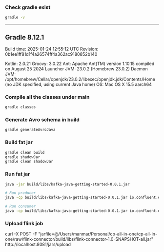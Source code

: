### Check gradle exist
```bash
gradle -v
```

------------------------------------------------------------
Gradle 8.12.1
------------------------------------------------------------

Build time:    2025-01-24 12:55:12 UTC
Revision:      0b1ee1ff81d1f4a26574ff4a362ac9180852b140

Kotlin:        2.0.21
Groovy:        3.0.22
Ant:           Apache Ant(TM) version 1.10.15 compiled on August 25 2024
Launcher JVM:  23.0.2 (Homebrew 23.0.2)
Daemon JVM:    /opt/homebrew/Cellar/openjdk/23.0.2/libexec/openjdk.jdk/Contents/Home (no JDK specified, using current Java home)
OS:            Mac OS X 15.5 aarch64

### Compile all the classes under main
```bash
gradle classes
```

### Generate Avro schema in build
```bash
gradle generateAvroJava
```

### Build fat jar
```bash
gradle clean build
gradle shadowJar
gradle clean shadowJar
```

### Run fat jar
```bash
java -jar build/libs/kafka-java-getting-started-0.0.1.jar

# Run producer
java -cp build/libs/kafka-java-getting-started-0.0.1.jar io.confluent.developer.ProducerExample

# Run consumer
java -cp build/libs/kafka-java-getting-started-0.0.1.jar io.confluent.developer.ConsumerExample

```
### Upload flink job
curl -X POST -F "jarfile=@/Users/manmar/Personal/cp-all-in-one/cp-all-in-one/raw/flink-connector/build/libs/flink-connector-1.0-SNAPSHOT-all.jar" http://localhost:8081/jars/upload
